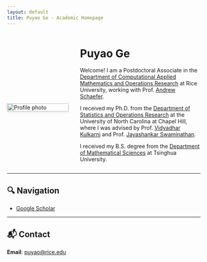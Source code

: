 ```yaml
---
layout: default
title: Puyao Ge - Academic Homepage
---
```

<div style="max-width:900px; margin:auto; display:flex; flex-wrap:wrap; align-items:center;">
  <!-- 左边图片 -->
    <div style="flex:0 0 160px; margin-right:30px; margin-top:40px;">
    <img src="/profile.JPG" alt="Profile photo" style="width:100%; max-width:160px; box-shadow:0 2px 6px rgba(0,0,0,0.1);" />
  </div>

  <!-- 右边文字 -->
  <div style="flex:1; min-width:240px;">
    <h1>Puyao Ge</h1>
    <p>
      Welcome! I am a Postdoctoral Associate in the <a href="https://cmor.rice.edu/">Department of Computational Applied Mathematics and Operations Research</a> at Rice University, working with Prof. <a href="https://andrewschaefer.rice.edu/"> Andrew Schaefer</a>.
    </p>
    <p>
      I received my Ph.D. from the <a href="https://stor.unc.edu/">Department of Statistics and Operations Research</a> at the University of North Carolina at Chapel Hill, where I was advised by Prof. <a href="https://vkulkarn.web.unc.edu/"> Vidyadhar Kulkarni</a> and Prof. <a href="https://www.kenan-flagler.unc.edu/faculty/directory/jayashankar-swaminathan/"> Jayashankar Swaminathan</a>.
    </p>
    <p>
      I received my B.S. degree from the <a href="https://www.math.tsinghua.edu.cn/#">Department of Mathematical Sciences</a> at Tsinghua University.
    </p>
  </div>
</div>







---

## 🔍 Navigation
- [Google Scholar](https://scholar.google.com/citations?user=eNtU8A4AAAAJ&hl=zh-CN&oi=ao) 

---

## 📬 Contact
**Email**: puyao@rice.edu
 
